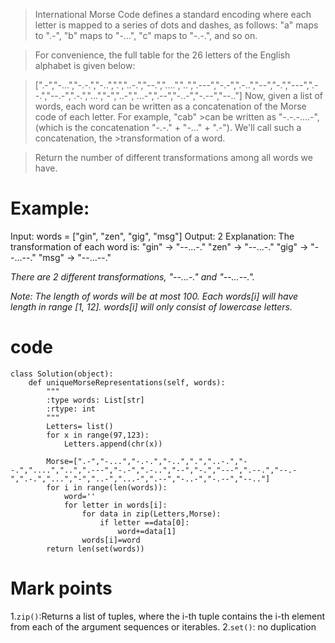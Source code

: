 > International Morse Code defines a standard encoding where each letter is mapped to a series of dots and dashes, as follows: "a" maps to ".-", "b" maps to "-...", "c" maps to "-.-.", and so on.

>For convenience, the full table for the 26 letters of the English alphabet is given below:

>[".-","-...","-.-.","-..",".","..-.","--.","....","..",".---","-.-",".-..","--","-.","---",".--.","--.-",".-.","...","-","..-","...-",".--","-..-","-.--","--.."]
>Now, given a list of words, each word can be written as a concatenation of the Morse code of each letter. For example, "cab" >can be written as "-.-.-....-", (which is the concatenation "-.-." + "-..." + ".-"). We'll call such a concatenation, the >transformation of a word.

>Return the number of different transformations among all words we have.

# Example:
Input: words = ["gin", "zen", "gig", "msg"]
Output: 2
Explanation: 
The transformation of each word is:
"gin" -> "--...-."
"zen" -> "--...-."
"gig" -> "--...--."
"msg" -> "--...--."

*There are 2 different transformations, "--...-." and "--...--.".*
 
*Note:
The length of words will be at most 100.
Each words[i] will have length in range [1, 12].
words[i] will only consist of lowercase letters.*

# code
```
class Solution(object):
    def uniqueMorseRepresentations(self, words):
        """
        :type words: List[str]
        :rtype: int
        """
        Letters= list()
        for x in range(97,123):
            Letters.append(chr(x))
        
        Morse=[".-","-...","-.-.","-..",".","..-.","--.","....","..",".---","-.-",".-..","--","-.","---",".--.","--.-",".-.","...","-","..-","...-",".--","-..-","-.--","--.."]
        for i in range(len(words)):
            word=''
            for letter in words[i]:
                for data in zip(Letters,Morse):
                    if letter ==data[0]:
                        word+=data[1]
                words[i]=word
        return len(set(words))
```

# Mark points
1.`zip()`:Returns a list of tuples, where the i-th tuple contains the i-th element from each of the argument sequences or iterables.
2.`set()`: no duplication
